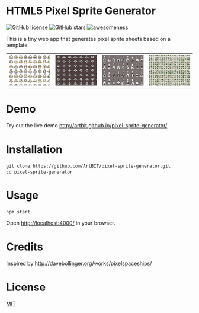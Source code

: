 # HTML5 Pixel Sprite Generator
[![GitHub license](https://img.shields.io/github/license/ArtBIT/pixel-sprite-generator.svg)](https://github.com/ArtBIT/pixel-sprite-generator) [![GitHub stars](https://img.shields.io/github/stars/ArtBIT/pixel-sprite-generator.svg)](https://github.com/ArtBIT/pixel-sprite-generator)  [![awesomeness](https://img.shields.io/badge/awesomeness-maximum-red.svg)](https://github.com/ArtBIT/pixel-sprite-generator)

This is a tiny web app that generates pixel sprite sheets based on a template.

| | | | |
|:---:|:---:|:---:|:---:|
| <img src="/assets/screenshot.png"> | <img src="/assets/helmets.png"> | <img src="/assets/turrets.png"> | <img src="/assets/alien-alphabet.png"> |

# Demo
Try out the live demo http://artbit.github.io/pixel-sprite-generator/

# Installation
```
git clone https://github.com/ArtBIT/pixel-sprite-generator.git
cd pixel-sprite-generator
```

# Usage
```
npm start

```
Open [http://localhost:4000/](http://localhost:4000/) in your browser.

# Credits

Inspired by http://davebollinger.org/works/pixelspaceships/

# License

[MIT](LICENSE.md)
